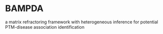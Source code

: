 # BAMPDA
a matrix refractoring framework with heterogeneous inference for potential PTM-disease association identification
